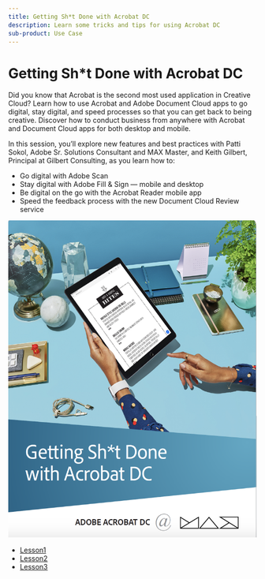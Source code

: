 ```yaml
---
title: Getting Sh*t Done with Acrobat DC
description: Learn some tricks and tips for using Acrobat DC
sub-product: Use Case
---
```


# Getting Sh*t Done with Acrobat DC

Did you know that Acrobat is the second most used application in Creative Cloud? Learn how to use Acrobat and Adobe Document Cloud apps to go digital, stay digital, and speed processes so that you can get back to being creative. Discover how to conduct business from anywhere with Acrobat and Document Cloud apps for both desktop and mobile.

In this session, you’ll explore new features and best practices with Patti Sokol, Adobe Sr. Solutions Consultant and MAX Master, and Keith Gilbert, Principal at Gilbert Consulting, as you learn how to:

* Go digital with Adobe Scan
* Stay digital with Adobe Fill & Sign — mobile and desktop
* Be digital on the go with the Acrobat Reader mobile app
* Speed the feedback process with the new Document Cloud Review service

[![image](assets/fullfirstpage.png)](assets/GSD_2019_Handout.pdf)


* [Lesson1](assets/01_Review.zip)
* [Lesson2](assets/02_SendTrack.zip)
* [Lesson3](assets/03_FillSignScan.zip)

